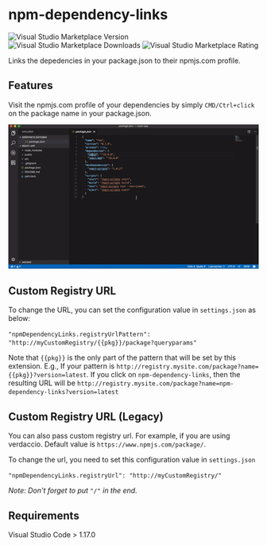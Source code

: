 # npm-dependency-links

![Visual Studio Marketplace Version](https://img.shields.io/visual-studio-marketplace/v/herrmannplatz.npm-dependency-links) ![Visual Studio Marketplace Downloads](https://img.shields.io/visual-studio-marketplace/d/herrmannplatz.npm-dependency-links) ![Visual Studio Marketplace Rating](https://img.shields.io/visual-studio-marketplace/r/herrmannplatz.npm-dependency-links.svg)

Links the depedencies in your package.json to their npmjs.com profile.

## Features

Visit the npmjs.com profile of your dependencies by simply `CMD/Ctrl+click` on the package name in your package.json.

![link example](images/promo.gif)

## Custom Registry URL
To change the URL, you can set the configuration value in `settings.json` as below:

`"npmDependencyLinks.registryUrlPattern": "http://myCustomRegistry/{{pkg}}/package?queryparams"`

Note that `{{pkg}}` is the only part of the pattern that will be set by this extension. E.g., If your pattern is `http://registry.mysite.com/package?name={{pkg}}?version=latest`. If you click on `npm-dependency-links`, then the resulting URL will be `http://registry.mysite.com/package?name=npm-dependency-links?version=latest`

## Custom Registry URL (Legacy)
You can also pass custom registry url. For example, if you are using verdaccio. Default value is `https://www.npmjs.com/package/`.

To change the url, you need to set this configuration value in `settings.json`

`"npmDependencyLinks.registryUrl": "http://myCustomRegistry/"`

_Note: Don't forget to put `"/"` in the end._

## Requirements

Visual Studio Code > 1.17.0

